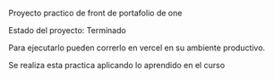 Proyecto practico de front de portafolio de one 

Estado del proyecto: Terminado  

Para ejecutarlo pueden correrlo en vercel en su ambiente productivo.


Se realiza esta practica aplicando lo aprendido en el curso 
